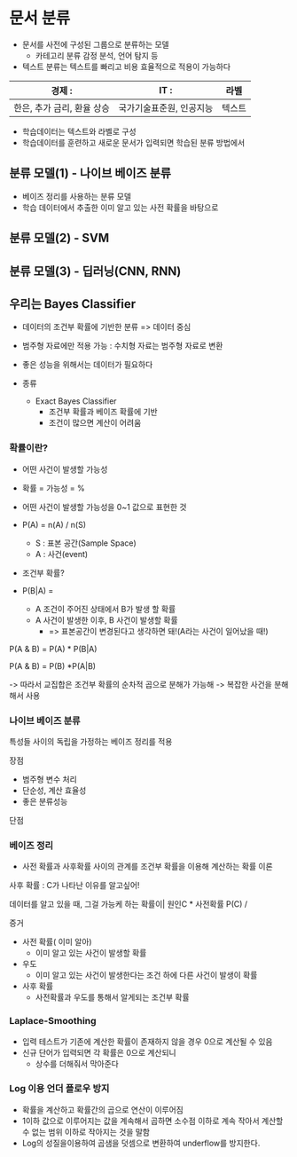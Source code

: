 # 문서 분류

- 문서를 사전에 구성된 그룹으로 분류하는 모델
  - 카테고리 분류 감정 분석, 언어 탐지 등
- 텍스트 분류는 텍스트를 빠리고 비용 효율적으로 적용이 가능하다



| 경제 :                     | IT :                     | 라벨   |
| -------------------------- | ------------------------ | ------ |
| 한은, 추가 금리, 환율 상승 | 국가기술표준원, 인공지능 | 텍스트 |

- 학습데이터는 텍스트와 라벨로 구성
- 학습데이터를 훈련하고 새로운 문서가 입력되면 학습된 분류 방법에서 





## 분류 모델(1)  - 나이브 베이즈 분류

- 베이즈 정리를 사용하는 분류 모델
- 학습 데이터에서 추출한 이미 알고 있는 사전 확률을 바탕으로 



## 분류 모델(2) - SVM

## 분류 모델(3) - 딥러닝(CNN, RNN)





## 우리는 Bayes Classifier 

- 데이터의 조건부 확률에 기반한 분류 => 데이터 중심
- 범주형 자료에만 적용 가능 : 수치형 자료는 범주형 자료로 변환
- 좋은 성능을 위해서는 데이터가 필요하다



- 종류
  - Exact Bayes Classifier
    - 조건부 확률과 베이즈 확률에 기반
    - 조건이 많으면 계산이 어려움





### 확률이란?

- 어떤 사건이 발생할 가능성
- 확률 = 가능성 = %
- 어떤 사건이 발생할 가능성을 0~1 값으로 표현한 것
- P(A) = n(A) / n(S)
  - S : 표본 공간(Sample Space)
  - A : 사건(event)



- 조건부 확률?
- P(B|A) = 
  - A 조건이 주어진 상태에서 B가 발생 할 확률
  - A 사건이 발생한 이후, B 사건이 발생할 확률
    -  => 표본공간이 변경된다고 생각하면 돼!(A라는 사건이 일어났을 때!)



P(A & B) = P(A) * P(B|A)

P(A & B) = P(B) *P(A|B)

-> 따라서 교집합은 조건부 확률의 순차적 곱으로 분해가 가능해 -> 복잡한 사건을 분해해서 사용



### 나이브 베이즈 분류

특성들 사이의 독립을 가정하는 베이즈 정리를 적용



장점

- 범주형 변수 처리
- 단순성, 계산 효율성
- 좋은 분류성능



단점







### 베이즈 정리 

- 사전 확률과 사후확률 사이의 관계를 조건부 확률을 이용해 계산하는 확률 이론

사후 확률 : C가 나타난 이유를 알고싶어!

데이터를 알고 있을 때, 그걸 가능케 하는 확률이| 원인C  * 사전확률 P(C) / 

증거



- 사전 확률( 이미 알아)
  - 이미 알고 있는 사건이 발생할 확률
- 우도
  - 이미 알고 있는 사건이 발생한다는 조건 하에 다른 사건이 발생이 확률
- 사후 확률
  - 사전확률과 우도를 통해서 알게되는 조건부 확률





### Laplace-Smoothing

- 입력 테스트가 기존에 계산한 확률이 존재하지 않을 경우 0으로 계산될 수 있음
- 신규 단어가 입력되면 각 확률은 0으로 계산되니
  - 상수를 더해줘서 막아준다



### Log 이용 언더 플로우 방지

- 확률을 계산하고 확률간의 곱으로 연산이 이루어짐
- 1이하 값으로 이루어지는 값을 계속해서 곱하면 소수점 이하로 계속 작아서 계산할 수 없는 범위 이하로 작아지는 것을 말함
- Log의 성질을이용하여 곱샘을 덧셈으로 변환하여 underflow를 방지한다.



